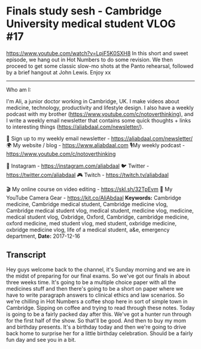 # Finals study sesh - Cambridge University medical student VLOG #17
https://www.youtube.com/watch?v=LpjF5K0SXH8
In this short and sweet episode, we hang out in Hot Numbers to do some revision. We then proceed to get some classic slow-mo shots at the Panto rehearsal, followed by a brief hangout at John Lewis. Enjoy xx

--------------------

Who am I:

I'm Ali, a junior doctor working in Cambridge, UK. I make videos about medicine, technology, productivity and lifestyle design. I also have a weekly podcast with my brother (https://www.youtube.com/c/notoverthinking), and I write a weekly email newsletter that contains some quick thoughts + links to interesting things (https://aliabdaal.com/newsletter/).

💌 Sign up to my weekly email newsletter - https://aliabdaal.com/newsletter/
🌍 My website / blog - https://www.aliabdaal.com 
🎙My weekly podcast - https://www.youtube.com/c/notoverthinking 

📸 Instagram - https://instagram.com/aliabdaal
🐦 Twitter - https://twitter.com/aliabdaal
🎮 Twitch - https://twitch.tv/aliabdaal 

🎬 My online course on video editing - https://skl.sh/32TpEvm
🎥 My YouTube Camera Gear - https://kit.co/AliAbdaal
**Keywords:** Cambridge medicine, Cambridge medical student, Cambridge medicine vlog, Cambridge medical student vlog, medical student, medicine vlog, medicine, medical student vlog, Oxbridge, Oxford, Cambridge, cambridge medicine, oxford medicine, med student vlog, med student, oxbridge medicine, oxbridge medicine vlog, life of a medical student, a&e, emergency department, 
**Date:** 2017-12-16

## Transcript
 Hey guys welcome back to the channel, it's Sunday morning and we are in the midst of preparing for our final exams. So we've got our finals in about three weeks time. It's going to be a multiple choice paper with all the medicines stuff and then there's going to be a short on paper where we have to write paragraph answers to clinical ethics and law scenarios. So we're chilling in Hot Numbers a coffee shop here in sort of simple town in Cambridge. Sipping on coffee and trying to read through these notes. Today is going to be a fairly packed day after this. We've got a hunter run through for the first half of the show. So that'll be good. And then to buy my mom and birthday presents. It's a birthday today and then we're going to drive back home to surprise her for a little birthday celebration. Should be a fairly fun day and see you in a bit.
